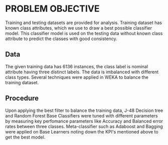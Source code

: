 # PROBLEM OBJECTIVE
 
Training and testing datasets are provided for analysis. Training dataset has known class attributes, which we use to draw a best possible classifier model. This classifier model is used on the testing data without known class attribute to predict the classes with good consistency. 

## Data 

The given training data has 6136 instances, the class label is nominal attribute having three distinct labels. The data is imbalanced with different class types. Several techniques were applied in WEKA to balance the training dataset.

## Procedure
Upon applying the best filter to balance the training data, J-48 Decision tree and Random Forest Base Classifiers were tuned with different parameters by measuring key perfomance parameters like Accuracy and Balanced error rates between three classes. Meta-classifier such as Adaboost and Bagging were applied on Base Learners noting down the KPI's mentioned above to get the best model.
